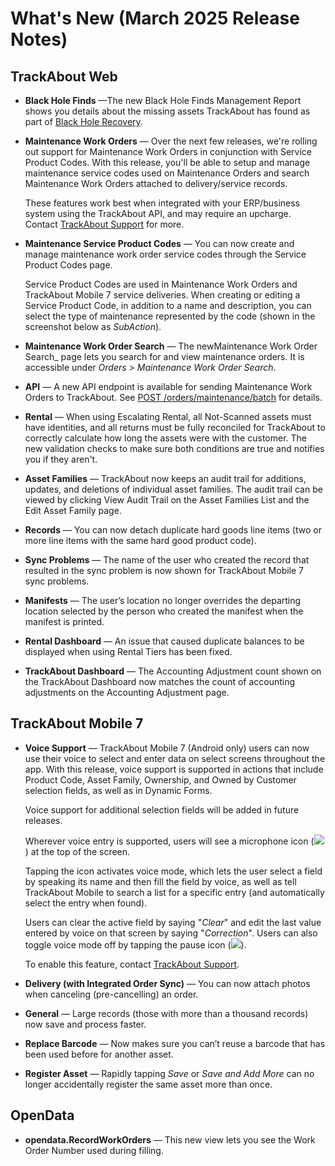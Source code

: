 # What's New (March 2025 Release Notes)


## TrackAbout Web

-   **Black Hole Finds** —The new Black Hole Finds Management Report shows you details about the missing assets TrackAbout has found as part of  [Black Hole Recovery](https://datacor.clickhelp.co/articles/project-trackabout-kb/black_hole_recovery).


-   **Maintenance Work Orders** — Over the next few releases, we're rolling out support for Maintenance Work Orders in conjunction with Service Product Codes. With this release, you'll be able to setup and manage maintenance service codes used on Maintenance Orders and search Maintenance Work Orders attached to delivery/service records.

 
	These features work best when integrated with your ERP/business system using the TrackAbout API, and may require an upcharge. Contact  [TrackAbout Support](mailto:support@trackabout.com) for more.

-   **Maintenance Service Product Codes**  — You can now create and manage maintenance work order service codes through the Service Product Codes page.

  
	Service Product Codes are used in Maintenance Work Orders and TrackAbout Mobile 7 service deliveries. When creating or editing a Service Product Code, in addition to a name and description, you can select the type of maintenance represented by the code (shown in the screenshot below as _SubAction_).

  

-   **Maintenance Work Order Search**  — The newMaintenance Work Order Search_  page lets you search for and view maintenance orders. It is accessible under  _Orders > Maintenance Work Order Search_.

  

-   **API** — A new API endpoint is available for sending Maintenance Work Orders to TrackAbout. See  [POST /orders/maintenance/batch](https://trackabout.com/api/docs/#!/orders/MaintenanceOrderBatchmaintenancebatch_Post) for details.


-   **Rental**  — When using Escalating Rental, all Not-Scanned assets must have identities, and all returns must be fully reconciled for TrackAbout to correctly calculate how long the assets were with the customer. The new validation checks to make sure both conditions are true and notifies you if they aren't.

-   **Asset Families**  — TrackAbout now keeps an audit trail for additions, updates, and deletions of individual asset families. The audit trail can be viewed by clicking View Audit Trail on the Asset Families List and the Edit Asset Family page.

-   **Records**  — You can now detach duplicate hard goods line items (two or more line items with the same hard good product code).

-   **Sync Problems** — The name of the user who created the record that resulted in the sync problem is now shown for TrackAbout Mobile 7 sync problems.

 

-   **Manifests**  — The user’s location no longer overrides the departing location selected by the person who created the manifest when the manifest is printed.

-   **Rental Dashboard** — An issue that caused duplicate balances to be displayed when using Rental Tiers has been fixed.

-   **TrackAbout Dashboard** — The Accounting Adjustment count shown on the TrackAbout Dashboard now matches the count of accounting adjustments on the Accounting Adjustment page.

  

  

## TrackAbout Mobile 7


-   **Voice Support** — TrackAbout Mobile 7 (Android only) users can now use their voice to select and enter data on select screens throughout the app. With this release, voice support is supported in actions that include Product Code, Asset Family, Ownership, and Owned by Customer selection fields, as well as in Dynamic Forms.
    
      
    
    Voice support for additional selection fields will be added in future releases.
    
      
    
    Wherever voice entry is supported, users will see a microphone icon (![](https://datacor.clickhelp.co/resources/Storage/project-trackabout-kb/march-2025-release-notes/march-2025-release-notes-2025-03-21-4.png)) at the top of the screen.
    
    
      
    
    Tapping the icon activates voice mode, which lets the user select a field by speaking its name and then fill the field by voice, as well as tell TrackAbout Mobile to search a list for a specific entry (and automatically select the entry when found).
  
    
      
    
      
    
    Users can clear the active field by saying "_Clear_" and edit the last value entered by voice on that screen by saying "_Correction_". Users can also toggle voice mode off by tapping the pause icon (![](https://datacor.clickhelp.co/resources/Storage/project-trackabout-kb/march-2025-release-notes/march-2025-release-notes-2025-03-21-5.png)).
    
      
    
    To enable this feature, contact [TrackAbout Support](mailto:support@trackabout.com).




-   **Delivery (with Integrated Order Sync)**  — You can now attach photos when canceling (pre-cancelling) an order.

-   **General**  — Large records (those with more than a thousand records) now save and process faster.

-   **Replace Barcode**  — Now makes sure you can’t reuse a barcode that has been used before for another asset.

-   **Register Asset**  — Rapidly tapping  _Save_  or  _Save and Add More_  can no longer accidentally register the same asset more than once.

  

## OpenData

-   **opendata.RecordWorkOrders** — This new view lets you see the Work Order Number used during filling.
    
